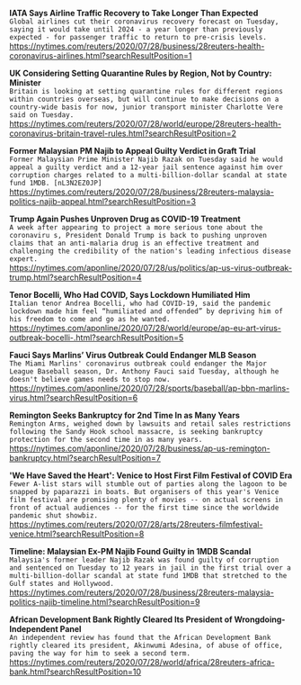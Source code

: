 **IATA Says Airline Traffic Recovery to Take Longer Than Expected**\
`Global airlines cut their coronavirus recovery forecast on Tuesday, saying it would take until 2024 - a year longer than previously expected - for passenger traffic to return to pre-crisis levels.`\
https://nytimes.com/reuters/2020/07/28/business/28reuters-health-coronavirus-airlines.html?searchResultPosition=1

**UK Considering Setting Quarantine Rules by Region, Not by Country: Minister**\
`Britain is looking at setting quarantine rules for different regions within countries overseas, but will continue to make decisions on a country-wide basis for now, junior transport minister Charlotte Vere said on Tuesday.`\
https://nytimes.com/reuters/2020/07/28/world/europe/28reuters-health-coronavirus-britain-travel-rules.html?searchResultPosition=2

**Former Malaysian PM Najib to Appeal Guilty Verdict in Graft Trial**\
`Former Malaysian Prime Minister Najib Razak on Tuesday said he would appeal a guilty verdict and a 12-year jail sentence against him over corruption charges related to a multi-billion-dollar scandal at state fund 1MDB. [nL3N2EZ0JP]`\
https://nytimes.com/reuters/2020/07/28/business/28reuters-malaysia-politics-najib-appeal.html?searchResultPosition=3

**Trump Again Pushes Unproven Drug as COVID-19 Treatment**\
`A week after appearing to project a more serious tone about the coronaviru s, President Donald Trump is back to pushing unproven claims that an anti-malaria drug is an effective treatment and challenging the credibility of the nation's leading infectious disease expert.`\
https://nytimes.com/aponline/2020/07/28/us/politics/ap-us-virus-outbreak-trump.html?searchResultPosition=4

**Tenor Bocelli, Who Had COVID, Says Lockdown Humiliated Him**\
`Italian tenor Andrea Bocelli, who had COVID-19, said the pandemic lockdown made him feel “humiliated and offended” by depriving him of his freedom to come and go as he wanted.`\
https://nytimes.com/aponline/2020/07/28/world/europe/ap-eu-art-virus-outbreak-bocelli-.html?searchResultPosition=5

**Fauci Says Marlins’ Virus Outbreak Could Endanger MLB Season**\
`The Miami Marlins' coronavirus outbreak could endanger the Major League Baseball season, Dr. Anthony Fauci said Tuesday, although he doesn't believe games needs to stop now.`\
https://nytimes.com/aponline/2020/07/28/sports/baseball/ap-bbn-marlins-virus.html?searchResultPosition=6

**Remington Seeks Bankruptcy for 2nd Time In as Many Years**\
`Remington Arms, weighed down by lawsuits and retail sales restrictions following the Sandy Hook school massacre, is seeking bankruptcy protection for the second time in as many years.`\
https://nytimes.com/aponline/2020/07/28/business/ap-us-remington-bankruptcy.html?searchResultPosition=7

**'We Have Saved the Heart': Venice to Host First Film Festival of COVID Era**\
`Fewer A-list stars will stumble out of parties along the lagoon to be snapped by paparazzi in boats. But organisers of this year's Venice film festival are promising plenty of movies -- on actual screens in front of actual audiences -- for the first time since the worldwide pandemic shut showbiz.`\
https://nytimes.com/reuters/2020/07/28/arts/28reuters-filmfestival-venice.html?searchResultPosition=8

**Timeline: Malaysian Ex-PM Najib Found Guilty in 1MDB Scandal**\
`Malaysia's former leader Najib Razak was found guilty of corruption and sentenced on Tuesday to 12 years in jail in the first trial over a multi-billion-dollar scandal at state fund 1MDB that stretched to the Gulf states and Hollywood.`\
https://nytimes.com/reuters/2020/07/28/business/28reuters-malaysia-politics-najib-timeline.html?searchResultPosition=9

**African Development Bank Rightly Cleared Its President of Wrongdoing-Independent Panel**\
`An independent review has found that the African Development Bank rightly cleared its president, Akinwumi Adesina, of abuse of office, paving the way for him to seek a second term.`\
https://nytimes.com/reuters/2020/07/28/world/africa/28reuters-africa-bank.html?searchResultPosition=10

